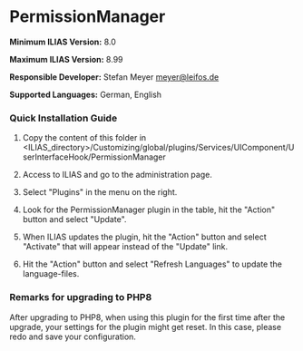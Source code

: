 # PermissionManager

**Minimum ILIAS Version:**
8.0

**Maximum ILIAS Version:**
8.99

**Responsible Developer:**
Stefan Meyer meyer@leifos.de

**Supported Languages:**
German, English

### Quick Installation Guide
1. Copy the content of this folder in <ILIAS_directory>/Customizing/global/plugins/Services/UIComponent/UserInterfaceHook/PermissionManager

2. Access to ILIAS and go to the administration page.

3. Select "Plugins" in the menu on the right.

5. Look for the PermissionManager plugin in the table, hit the "Action" button and select "Update".

6. When ILIAS updates the plugin, hit the "Action" button and select "Activate" that will appear instead of the "Update" link.

7. Hit the "Action" button and select "Refresh Languages" to update the language-files.

### Remarks for upgrading to PHP8
After upgrading to PHP8, when using this plugin for the first time after the upgrade, your settings 
for the plugin might get reset. In this case, please redo and save your configuration.